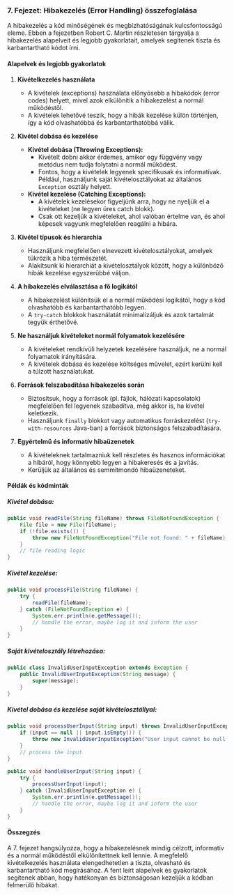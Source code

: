 ### 7. Fejezet: Hibakezelés (Error Handling) összefoglalása

A hibakezelés a kód minőségének és megbízhatóságának kulcsfontosságú eleme. Ebben a fejezetben Robert C. Martin részletesen tárgyalja a hibakezelés alapelveit és legjobb gyakorlatait, amelyek segítenek tiszta és karbantartható kódot írni.

#### Alapelvek és legjobb gyakorlatok

1. **Kivételkezelés használata**
   - A kivételek (exceptions) használata előnyösebb a hibakódok (error codes) helyett, mivel azok elkülönítik a hibakezelést a normál működéstől.
   - A kivételek lehetővé teszik, hogy a hibák kezelése külön történjen, így a kód olvashatóbbá és karbantarthatóbbá válik.

2. **Kivétel dobása és kezelése**
   - **Kivétel dobása (Throwing Exceptions):**
     - Kivételt dobni akkor érdemes, amikor egy függvény vagy metódus nem tudja folytatni a normál működést.
     - Fontos, hogy a kivételek legyenek specifikusak és informatívak. Például, használjunk saját kivételosztályokat az általános `Exception` osztály helyett.
   - **Kivétel kezelése (Catching Exceptions):**
     - A kivételek kezelésekor figyeljünk arra, hogy ne nyeljük el a kivételeket (ne legyen üres catch blokk).
     - Csak ott kezeljük a kivételeket, ahol valóban értelme van, és ahol képesek vagyunk megfelelően reagálni a hibára.

3. **Kivétel típusok és hierarchia**
   - Használjunk megfelelően elnevezett kivételosztályokat, amelyek tükrözik a hiba természetét.
   - Alakítsunk ki hierarchiát a kivételosztályok között, hogy a különböző hibák kezelése egyszerűbbé váljon.

4. **A hibakezelés elválasztása a fő logikától**
   - A hibakezelést különítsük el a normál működési logikától, hogy a kód olvashatóbb és karbantarthatóbb legyen.
   - A `try-catch` blokkok használatát minimalizáljuk és azok tartalmát tegyük érthetővé.

5. **Ne használjuk kivételeket normál folyamatok kezelésére**
   - A kivételeket rendkívüli helyzetek kezelésére használjuk, ne a normál folyamatok irányítására.
   - A kivételek dobása és kezelése költséges művelet, ezért kerülni kell a túlzott használatukat.

6. **Források felszabadítása hibakezelés során**
   - Biztosítsuk, hogy a források (pl. fájlok, hálózati kapcsolatok) megfelelően fel legyenek szabadítva, még akkor is, ha kivétel keletkezik.
   - Használjunk `finally` blokkot vagy automatikus forráskezelést (`try-with-resources` Java-ban) a források biztonságos felszabadítására.

7. **Egyértelmű és informatív hibaüzenetek**
   - A kivételeknek tartalmazniuk kell részletes és hasznos információkat a hibáról, hogy könnyebb legyen a hibakeresés és a javítás.
   - Kerüljük az általános és semmitmondó hibaüzeneteket.

#### Példák és kódminták

##### Kivétel dobása:

```java
public void readFile(String fileName) throws FileNotFoundException {
    File file = new File(fileName);
    if (!file.exists()) {
        throw new FileNotFoundException("File not found: " + fileName);
    }
    // file reading logic
}
```

##### Kivétel kezelése:

```java
public void processFile(String fileName) {
    try {
        readFile(fileName);
    } catch (FileNotFoundException e) {
        System.err.println(e.getMessage());
        // handle the error, maybe log it and inform the user
    }
}
```

##### Saját kivételosztály létrehozása:

```java
public class InvalidUserInputException extends Exception {
    public InvalidUserInputException(String message) {
        super(message);
    }
}
```

##### Kivétel dobása és kezelése saját kivételosztállyal:

```java
public void processUserInput(String input) throws InvalidUserInputException {
    if (input == null || input.isEmpty()) {
        throw new InvalidUserInputException("User input cannot be null or empty");
    }
    // process the input
}

public void handleUserInput(String input) {
    try {
        processUserInput(input);
    } catch (InvalidUserInputException e) {
        System.err.println(e.getMessage());
        // handle the error, maybe log it and inform the user
    }
}
```

#### Összegzés

A 7. fejezet hangsúlyozza, hogy a hibakezelésnek mindig célzott, informatív és a normál működéstől elkülönítettnek kell lennie. A megfelelő kivételkezelés használata elengedhetetlen a tiszta, olvasható és karbantartható kód megírásához. A fent leírt alapelvek és gyakorlatok segítenek abban, hogy hatékonyan és biztonságosan kezeljük a kódban felmerülő hibákat.